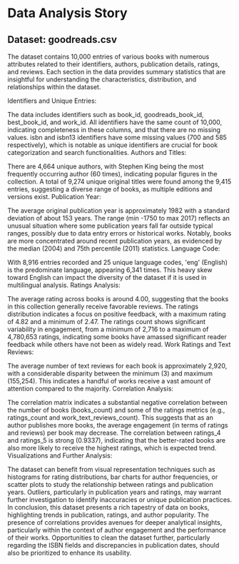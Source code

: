 # Data Analysis Story
## Dataset: goodreads.csv

The dataset contains 10,000 entries of various books with numerous attributes related to their identifiers, authors, publication details, ratings, and reviews. Each section in the data provides summary statistics that are insightful for understanding the characteristics, distribution, and relationships within the dataset.

Identifiers and Unique Entries:

The data includes identifiers such as book_id, goodreads_book_id, best_book_id, and work_id. All identifiers have the same count of 10,000, indicating completeness in these columns, and that there are no missing values.
isbn and isbn13 identifiers have some missing values (700 and 585 respectively), which is notable as unique identifiers are crucial for book categorization and search functionalities.
Authors and Titles:

There are 4,664 unique authors, with Stephen King being the most frequently occurring author (60 times), indicating popular figures in the collection.
A total of 9,274 unique original titles were found among the 9,415 entries, suggesting a diverse range of books, as multiple editions and versions exist.
Publication Year:

The average original publication year is approximately 1982 with a standard deviation of about 153 years. The range (min -1750 to max 2017) reflects an unusual situation where some publication years fall far outside typical ranges, possibly due to data entry errors or historical works.
Notably, books are more concentrated around recent publication years, as evidenced by the median (2004) and 75th percentile (2011) statistics.
Language Code:

With 8,916 entries recorded and 25 unique language codes, 'eng' (English) is the predominate language, appearing 6,341 times. This heavy skew toward English can impact the diversity of the dataset if it is used in multilingual analysis.
Ratings Analysis:

The average rating across books is around 4.00, suggesting that the books in this collection generally receive favorable reviews. The ratings distribution indicates a focus on positive feedback, with a maximum rating of 4.82 and a minimum of 2.47.
The ratings count shows significant variability in engagement, from a minimum of 2,716 to a maximum of 4,780,653 ratings, indicating some books have amassed significant reader feedback while others have not been as widely read.
Work Ratings and Text Reviews:

The average number of text reviews for each book is approximately 2,920, with a considerable disparity between the minimum (3) and maximum (155,254). This indicates a handful of works receive a vast amount of attention compared to the majority.
Correlation Analysis:

The correlation matrix indicates a substantial negative correlation between the number of books (books_count) and some of the ratings metrics (e.g., ratings_count and work_text_reviews_count). This suggests that as an author publishes more books, the average engagement (in terms of ratings and reviews) per book may decrease.
The correlation between ratings_4 and ratings_5 is strong (0.9337), indicating that the better-rated books are also more likely to receive the highest ratings, which is expected trend.
Visualizations and Further Analysis:

The dataset can benefit from visual representation techniques such as histograms for rating distributions, bar charts for author frequencies, or scatter plots to study the relationship between ratings and publication years.
Outliers, particularly in publication years and ratings, may warrant further investigation to identify inaccuracies or unique publication practices.
In conclusion, this dataset presents a rich tapestry of data on books, highlighting trends in publication, ratings, and author popularity. The presence of correlations provides avenues for deeper analytical insights, particularly within the context of author engagement and the performance of their works. Opportunities to clean the dataset further, particularly regarding the ISBN fields and discrepancies in publication dates, should also be prioritized to enhance its usability.
